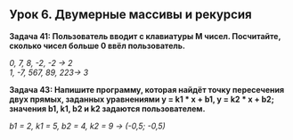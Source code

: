 ## **Урок 6. Двумерные массивы и рекурсия**

**Задача 41: Пользователь вводит с клавиатуры M чисел. Посчитайте, сколько чисел больше 0 ввёл пользователь.**

*0, 7, 8, -2, -2 -> 2  
1, -7, 567, 89, 223-> 3*


**Задача 43: Напишите программу, которая найдёт точку пересечения двух прямых, заданных уравнениями y = k1 * x + b1, y = k2 * x + b2; значения b1, k1, b2 и k2 задаются пользователем.**

*b1 = 2, k1 = 5, b2 = 4, k2 = 9 -> (-0,5; -0,5)*
